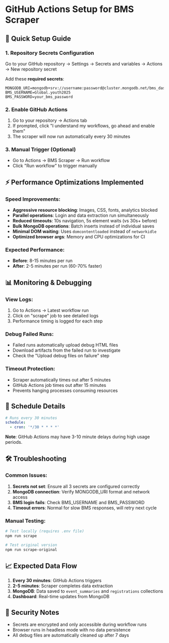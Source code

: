# GitHub Actions Setup for BMS Scraper

## 🚀 Quick Setup Guide

### 1. Repository Secrets Configuration

Go to your GitHub repository → Settings → Secrets and variables → Actions → New repository secret

Add these **required secrets**:

```
MONGODB_URI=mongodb+srv://username:password@cluster.mongodb.net/bms_dashboard
BMS_USERNAME=Global.youth2025
BMS_PASSWORD=your_bms_password
```

### 2. Enable GitHub Actions

1. Go to your repository → Actions tab
2. If prompted, click "I understand my workflows, go ahead and enable them"
3. The scraper will now run automatically every 30 minutes

### 3. Manual Trigger (Optional)

- Go to Actions → BMS Scraper → Run workflow
- Click "Run workflow" to trigger manually

## ⚡ Performance Optimizations Implemented

### Speed Improvements:
- **Aggressive resource blocking**: Images, CSS, fonts, analytics blocked
- **Parallel operations**: Login and data extraction run simultaneously  
- **Reduced timeouts**: 10s navigation, 5s element waits (vs 30s+ before)
- **Bulk MongoDB operations**: Batch inserts instead of individual saves
- **Minimal DOM waiting**: Uses `domcontentloaded` instead of `networkidle`
- **Optimized browser args**: Memory and CPU optimizations for CI

### Expected Performance:
- **Before**: 8-15 minutes per run
- **After**: 2-5 minutes per run (60-70% faster)

## 📊 Monitoring & Debugging

### View Logs:
1. Go to Actions → Latest workflow run
2. Click on "scrape" job to see detailed logs
3. Performance timing is logged for each step

### Debug Failed Runs:
- Failed runs automatically upload debug HTML files
- Download artifacts from the failed run to investigate
- Check the "Upload debug files on failure" step

### Timeout Protection:
- Scraper automatically times out after 5 minutes
- GitHub Actions job times out after 15 minutes
- Prevents hanging processes consuming resources

## 🔄 Schedule Details

```yaml
# Runs every 30 minutes
schedule:
  - cron: '*/30 * * * *'
```

**Note**: GitHub Actions may have 3-10 minute delays during high usage periods.

## 🛠️ Troubleshooting

### Common Issues:

1. **Secrets not set**: Ensure all 3 secrets are configured correctly
2. **MongoDB connection**: Verify MONGODB_URI format and network access
3. **BMS login fails**: Check BMS_USERNAME and BMS_PASSWORD
4. **Timeout errors**: Normal for slow BMS responses, will retry next cycle

### Manual Testing:
```bash
# Test locally (requires .env file)
npm run scrape

# Test original version
npm run scrape-original
```

## 📈 Expected Data Flow

1. **Every 30 minutes**: GitHub Actions triggers
2. **2-5 minutes**: Scraper completes data extraction
3. **MongoDB**: Data saved to `event_summaries` and `registrations` collections
4. **Dashboard**: Real-time updates from MongoDB

## 🔐 Security Notes

- Secrets are encrypted and only accessible during workflow runs
- Browser runs in headless mode with no data persistence
- All debug files are automatically cleaned up after 7 days
